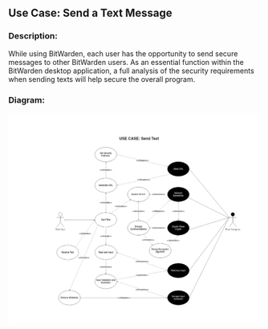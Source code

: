 ## Use Case: Send a Text Message

### Description:
While using BitWarden, each user has the opportunity to send secure messages to other BitWarden users. As an essential function within the BitWarden desktop application, a full analysis of the security requirements when sending texts will help secure the overall program.

### Diagram:
![](https://github.com/DoctorEww/software-assurance/blob/main/usecase/send_text/SendText_V2.drawio.jpg)
